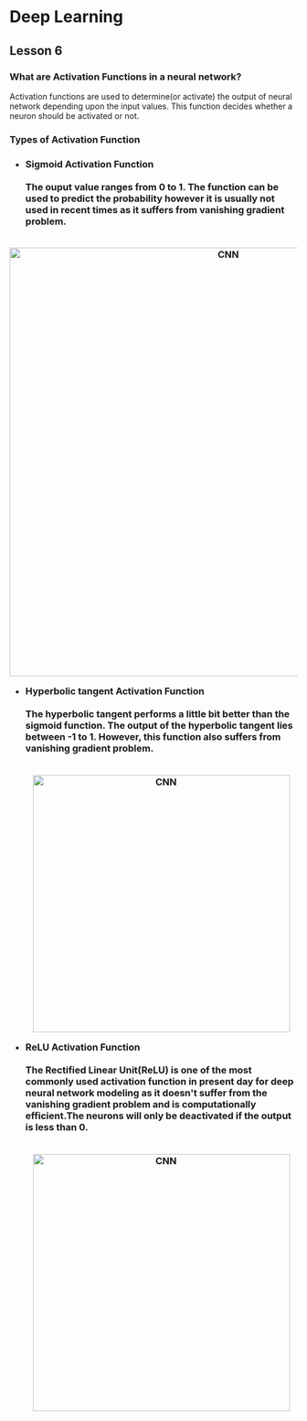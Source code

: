 # Deep Learning
## Lesson 6


<h3>What are Activation Functions in a neural network?</h3>
Activation functions are used to determine(or activate) the output of neural network depending upon the input values. This function decides whether a neuron should be activated or not.

<h3>Types of Activation Function<h3>
  
  * <strong>Sigmoid Activation Function</strong> <br><br>
The ouput value ranges from 0 to 1. The function can be used to predict the probability however it is usually not used in recent times as it suffers from vanishing gradient problem. 
  <p align="center">
  <br>
  <img src="https://user-images.githubusercontent.com/45029614/163190412-bc118475-2107-43c6-9cb3-7a0534a31693.PNG" width="750" title="CNN">
</p>

* <strong>Hyperbolic tangent Activation Function</strong> <br><br>
The hyperbolic tangent performs a little bit better than the sigmoid function. The output of the hyperbolic tangent lies between -1 to 1. However, this function also suffers from vanishing gradient problem.
  
   <p align="center">
  <br>
  <img src="https://user-images.githubusercontent.com/45029614/163191593-ff8826d7-1b04-4ce4-abb6-d5fdd284c41e.PNG" width="450" title="CNN">
</p>

* <strong>ReLU Activation Function</strong> <br><br>
The Rectified Linear Unit(ReLU) is one of the most commonly used activation function in present day for deep neural network modeling as it doesn't suffer from the vanishing gradient problem and is computationally efficient.The neurons will only be deactivated if the output is less than 0. 
  
   <p align="center">
  <br>
  <img src="https://user-images.githubusercontent.com/45029614/163192821-3924ad6e-e6fa-4ab3-8d64-f144a7ad36ce.PNG" width="450" title="CNN">
</p>


  
  
